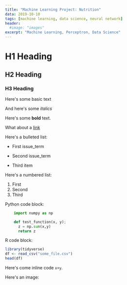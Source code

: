 ```yaml
---
title: "Machine Learning Project: Nutrition"
data: 2019-10-10
tags: [machine learning, data science, neural network]
header:
  #image: "images"
excerpt: "Machine Learning, Perceptron, Data Science"
---
```


# H1 Heading

## H2 Heading

### H3 Heading

Here's some basic text

And here's some *italics*

Here's some **bold** text.

What about a [link](https://github.com/vbaboyan)

Here's a bulleted list:
* First issue_term
+ Second issue_term
- Third item

Here's a numbered list:
1. First
2. Second
3. Third

Python code block:
```python
    import numpy as np

    def test_function(x, y);
      z = np.sum(x,y)
      return z
```

R code block:
```r
library(tidyverse)
df <- read_csv("some_file.csv")
head(df)
```

Here's come inline code `x+y`.

Here's an image:
<img src="{{ site.url }}{{site.baseurl }}/assets/images/Header.png" alt="">
